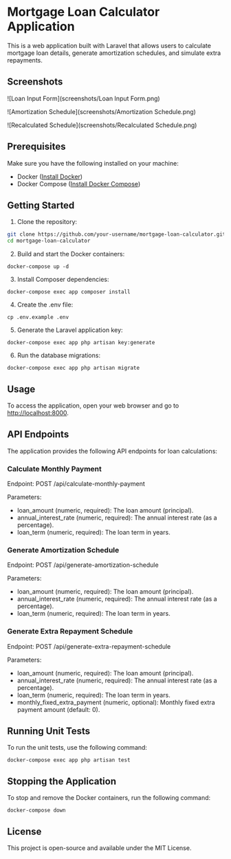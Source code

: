 # Mortgage Loan Calculator Application

This is a web application built with Laravel that allows users to calculate mortgage loan details, generate amortization schedules, and simulate extra repayments.


## Screenshots

![Loan Input Form](screenshots/Loan Input Form.png)

![Amortization Schedule](screenshots/Amortization Schedule.png)

![Recalculated Schedule](screenshots/Recalculated Schedule.png)

## Prerequisites

Make sure you have the following installed on your machine:

- Docker ([Install Docker](https://docs.docker.com/get-docker/))
- Docker Compose ([Install Docker Compose](https://docs.docker.com/compose/install/))

## Getting Started

1. Clone the repository:

```bash
git clone https://github.com/your-username/mortgage-loan-calculator.git
cd mortgage-loan-calculator
``` 

2.  Build and start the Docker containers:

`docker-compose up -d` 

3.  Install Composer dependencies:

`docker-compose exec app composer install` 

4.  Create the .env file:

`cp .env.example .env` 

5.  Generate the Laravel application key:

`docker-compose exec app php artisan key:generate` 

6.  Run the database migrations:

`docker-compose exec app php artisan migrate` 

## Usage

To access the application, open your web browser and go to [http://localhost:8000](http://localhost:8000/).

## API Endpoints

The application provides the following API endpoints for loan calculations:

### Calculate Monthly Payment

Endpoint: POST /api/calculate-monthly-payment

Parameters:

-   loan_amount (numeric, required): The loan amount (principal).
-   annual_interest_rate (numeric, required): The annual interest rate (as a percentage).
-   loan_term (numeric, required): The loan term in years.

### Generate Amortization Schedule

Endpoint: POST /api/generate-amortization-schedule

Parameters:

-   loan_amount (numeric, required): The loan amount (principal).
-   annual_interest_rate (numeric, required): The annual interest rate (as a percentage).
-   loan_term (numeric, required): The loan term in years.

### Generate Extra Repayment Schedule

Endpoint: POST /api/generate-extra-repayment-schedule

Parameters:

-   loan_amount (numeric, required): The loan amount (principal).
-   annual_interest_rate (numeric, required): The annual interest rate (as a percentage).
-   loan_term (numeric, required): The loan term in years.
-   monthly_fixed_extra_payment (numeric, optional): Monthly fixed extra payment amount (default: 0).

## Running Unit Tests

To run the unit tests, use the following command:

`docker-compose exec app php artisan test` 

## Stopping the Application

To stop and remove the Docker containers, run the following command:

`docker-compose down` 

## License

This project is open-source and available under the MIT License.
